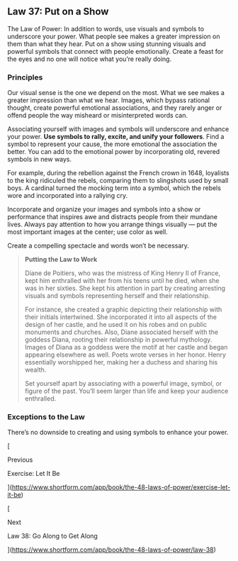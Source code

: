 ## Law 37: Put on a Show

The Law of Power: In addition to words, use visuals and symbols to underscore your power. What people see makes a greater impression on them than what they hear. Put on a show using stunning visuals and powerful symbols that connect with people emotionally. Create a feast for the eyes and no one will notice what you’re really doing.

### Principles

Our visual sense is the one we depend on the most. What we see makes a greater impression than what we hear. Images, which bypass rational thought, create powerful emotional associations, and they rarely anger or offend people the way misheard or misinterpreted words can.

Associating yourself with images and symbols will underscore and enhance your power. **Use symbols to rally, excite, and unify your followers**. Find a symbol to represent your cause, the more emotional the association the better. You can add to the emotional power by incorporating old, revered symbols in new ways.

For example, during the rebellion against the French crown in 1648, loyalists to the king ridiculed the rebels, comparing them to slingshots used by small boys. A cardinal turned the mocking term into a symbol, which the rebels wore and incorporated into a rallying cry.

Incorporate and organize your images and symbols into a show or performance that inspires awe and distracts people from their mundane lives. Always pay attention to how you arrange things visually — put the most important images at the center; use color as well.

Create a compelling spectacle and words won’t be necessary.

> **Putting the Law to Work**
> 
> Diane de Poitiers, who was the mistress of King Henry II of France, kept him enthralled with her from his teens until he died, when she was in her sixties. She kept his attention in part by creating arresting visuals and symbols representing herself and their relationship.
> 
> For instance, she created a graphic depicting their relationship with their initials intertwined. She incorporated it into all aspects of the design of her castle, and he used it on his robes and on public monuments and churches. Also, Diane associated herself with the goddess Diana, rooting their relationship in powerful mythology. Images of Diana as a goddess were the motif at her castle and began appearing elsewhere as well. Poets wrote verses in her honor. Henry essentially worshipped her, making her a duchess and sharing his wealth.
> 
> Set yourself apart by associating with a powerful image, symbol, or figure of the past. You’ll seem larger than life and keep your audience enthralled.

### Exceptions to the Law

There’s no downside to creating and using symbols to enhance your power.

[

Previous

Exercise: Let It Be

](https://www.shortform.com/app/book/the-48-laws-of-power/exercise-let-it-be)

[

Next

Law 38: Go Along to Get Along

](https://www.shortform.com/app/book/the-48-laws-of-power/law-38)